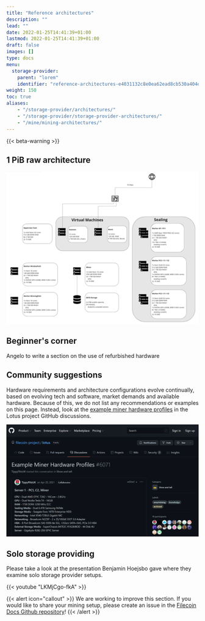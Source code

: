 ```yaml
---
title: "Reference architectures"
description: ""
lead: ""
date: 2022-01-25T14:41:39+01:00
lastmod: 2022-01-25T14:41:39+01:00
draft: false
images: []
type: docs
menu:
  storage-provider:
    parent: "lorem"
    identifier: "reference-architectures-e4031132c8e0ea62ead8cb530a404d5c"
weight: 150
toc: true
aliases:
    - "/storage-provider/architectures/"
    - "/storage-provider/storage-provider-architectures/"
    - "/mine/mining-architectures/"
---
```


{{< beta-warning >}}
## 1 PiB raw architecture
![1 PiB raw reference architecture](1PIB.png)


## Beginner's corner
Angelo to write a section on the use of refurbished hardware

## Community suggestions

Hardware requirements and architecture configurations evolve continually, based on evolving tech and software, market demands and available hardware. Because of this, we do not list any recommendations or examples on this page. Instead, look at the [example miner hardware profiles](https://github.com/filecoin-project/lotus/discussions/6071) in the Lotus project GitHub discussions.

[![Screenshot of a community discussion on GitHub.](github-arch-discussion.png)](https://github.com/filecoin-project/lotus/discussions/6071)


## Solo storage providing

Please take a look at the presentation Benjamin Hoejsbo <!--TODO STEF who? where from? why should I trust him? -- Bob: existing text, probably to be removed-->gave where they examine solo storage provider setups.

{{< youtube "LKMjCgo-fkA" >}}

{{< alert icon="callout" >}}
We are working to improve this section. If you would like to share your mining setup, please create an issue in the [Filecoin Docs Github repository](https://github.com/filecoin-project/filecoin-docs/issues)!
{{< /alert >}}